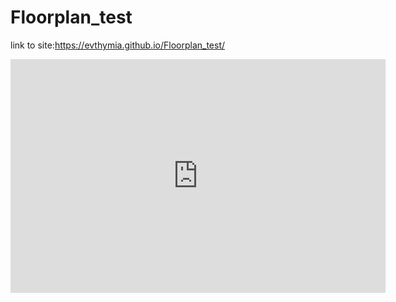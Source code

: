 # Floorplan_test
link to site:https://evthymia.github.io/Floorplan_test/

<iframe title="PW G01" width="600" height="373.5" src="https://app.powerbi.com/view?r=eyJrIjoiMzQwNDA2ZjItODVlZC00MjI4LWIzYTItZDljOWRiNDdiMGVlIiwidCI6ImYyMTU2NzljLWQ2ZGItNGFiZi05NmNlLTM5NWZmN2MyOTZiMCIsImMiOjh9" frameborder="0" allowFullScreen="true"></iframe>
